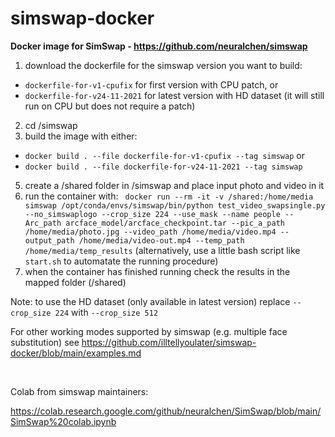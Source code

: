 # simswap-docker

**Docker image for SimSwap - https://github.com/neuralchen/simswap**

1. download the dockerfile for the simswap version you want to build:
- `dockerfile-for-v1-cpufix` for first version with CPU patch, or
- `dockerfile-for-v24-11-2021` for latest version with HD dataset (it will still run on CPU but does not require a patch)
2. cd /simswap
3. build the image with either: 
  - `docker build . --file dockerfile-for-v1-cpufix --tag simswap`
  or 
  - `docker build . --file dockerfile-for-v24-11-2021 --tag simswap`
5. create a /shared folder in /simswap and place input photo and video in it
6. run the container with: ```
docker run --rm -it -v /shared:/home/media simswap /opt/conda/envs/simswap/bin/python test_video_swapsingle.py --no_simswaplogo --crop_size 224 --use_mask --name people --Arc_path arcface_model/arcface_checkpoint.tar --pic_a_path /home/media/photo.jpg --video_path /home/media/video.mp4 --output_path /home/media/video-out.mp4 --temp_path /home/media/temp_results``` (alternatively, use a little bash script like `start.sh` to automatate the running procedure)
7. when the container has finished running check the results in the mapped folder (/shared) 

Note: to use the HD dataset (only available in latest version) replace `--crop_size 224` with  `--crop_size 512`

For other working modes supported by simswap (e.g. multiple face substitution) see https://github.com/illtellyoulater/simswap-docker/blob/main/examples.md

<br>

Colab from simswap maintainers:

https://colab.research.google.com/github/neuralchen/SimSwap/blob/main/SimSwap%20colab.ipynb
